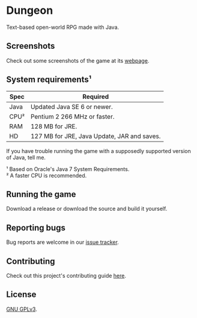 Dungeon
=======
Text-based open-world RPG made with Java.


Screenshots
-----------
Check out some screenshots of the game at its [webpage](http://mafagafogigante.github.io/dungeon/).


System requirements¹
-------------------
|Spec|Required                                   |
|----|-------------------------------------------|
|Java|Updated Java SE 6 or newer.                |
|CPU²|Pentium 2 266 MHz or faster.               |
|RAM |128 MB for JRE.                            |
|HD  |127 MB for JRE, Java Update, JAR and saves.|

If you have trouble running the game with a supposedly supported version of Java, tell me.

¹ Based on Oracle's Java 7 System Requirements.  
² A faster CPU is recommended.


Running the game
----------------
Download a release or download the source and build it yourself.


Reporting bugs
--------------
Bug reports are welcome in our [issue tracker](https://github.com/mafagafogigante/dungeon/issues).


Contributing
------------
Check out this project's contributing guide [here](https://github.com/mafagafogigante/dungeon/blob/master/CONTRIBUTING.md).


License
-------
[GNU GPLv3](https://github.com/mafagafogigante/dungeon/blob/master/LICENSE.txt).
